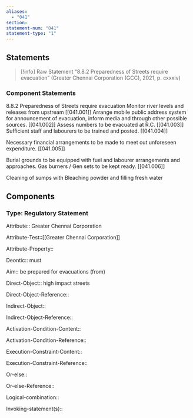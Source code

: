 ```yaml
---
aliases:
  - "041"
section: 
statement-num: "041"
statement-type: "1"
---
```

## Statements 
> [!info] Raw Statement
>“8.8.2 Preparedness of Streets require evacuation” (Greater Chennai Corporation (GCC), 2021, p. cxxxiv)
> 

### Component Statements
8.8.2 Preparedness of Streets require evacuation 
Monitor river levels and releases from upstream [[041.001]]
Arrange mobile public address system for announcement of evacuation, inform media and through other possible sources. [[041.002]]
Assess numbers to be evacuated at R.C. [[041.003]]
Sufficient staff and labourers to be trained and posted. [[041.004]]

Necessary financial arrangements to be made to meet out unforeseen expenditure. [[041.005]]

Burial grounds to be equipped with fuel and labourer arrangements and approaches. Gas burners / Gen sets to be kept ready. [[041.006]]

Cleaning of sumps with Bleaching powder and filling fresh water

## Components
### Type: Regulatory Statement
Attribute:: Greater Chennai Corporation

Attribute-Test::[[Greater Chennai Corporation]]

Attribute-Property::


Deontic:: must


Aim:: be prepared for evacuations (from)


Direct-Object:: high impact streets

Direct-Object-Reference:: 


Indirect-Object::

Indirect-Object-Reference:: 


Activation-Condition-Content::

Activation-Condition-Reference:: 


Execution-Constraint-Content::

Execution-Constraint-Reference:: 


Or-else::

Or-else-Reference:: 


Logical-combination::


Invoking-statement(s)::
